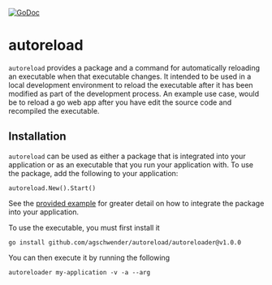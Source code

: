 [![GoDoc](http://godoc.org/github.com/agschwender/autoreload?status.svg)](http://godoc.org/github.com/agschwender/autoreload)

# autoreload

`autoreload` provides a package and a command for automatically reloading an executable when that executable changes. It intended to be used in a local development environment to reload the executable after it has been modified as part of the development process. An example use case, would be to reload a go web app after you have edit the source code and recompiled the executable.

## Installation

`autoreload` can be used as either a package that is integrated into your application or as an executable that you run your application with. To use the package, add the following to your application:

```
autoreload.New().Start()
```

See the [provided example](https://github.com/agschwender/autoreload/blob/main/example/main.go) for greater detail on how to integrate the package into your application.

To use the executable, you must first install it

```
go install github.com/agschwender/autoreload/autoreloader@v1.0.0
```

You can then execute it by running the following

```
autoreloader my-application -v -a --arg
```

